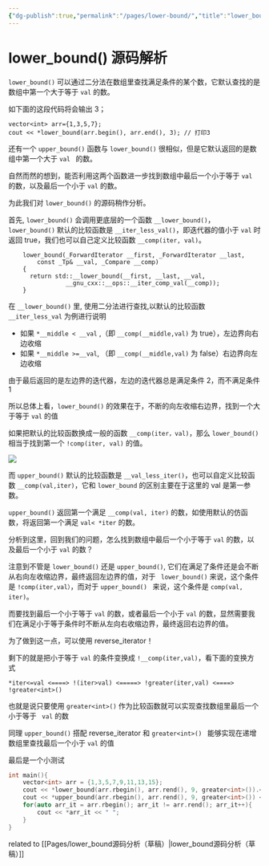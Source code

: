 ```yaml
---
{"dg-publish":true,"permalink":"/pages/lower-bound/","title":"lower_bound()源码解析","tags":["cpp","源码分析"]}
---
```



# lower_bound() 源码解析

`lower_bound()` 可以通过二分法在数组里查找满足条件的某个数，它默认查找的是数组中第一个大于等于 `val` 的数。

如下面的这段代码将会输出 3；

```text
vector<int> arr={1,3,5,7};
cout << *lower_bound(arr.begin(), arr.end(), 3); // 打印3
```

还有一个 `upper_bound()` 函数与 `lower_bound()` 很相似，但是它默认返回的是数组中第一个大于 `val ` 的数。

自然而然的想到，能否利用这两个函数进一步找到数组中最后一个小于等于 `val` 的数，以及最后一个小于 `val` 的数。

为此我们对 `lower_bound()` 的源码稍作分析。

首先, `lower_bound()` 会调用更底层的一个函数 `__lower_bound()`，`lower_bound()` 默认的比较函数是 `__iter_less_val()`，即迭代器的值小于 `val` 时返回 true，我们也可以自己定义比较函数 `__comp(iter, val)`。

```text
    lower_bound(_ForwardIterator __first, _ForwardIterator __last,
		const _Tp& __val, _Compare __comp)
    {
      return std::__lower_bound(__first, __last, __val,
				__gnu_cxx::__ops::__iter_comp_val(__comp));
    }
```

在 `__lower_bound()` 里, 使用二分法进行查找,以默认的比较函数 `__iter_less_val` 为例进行说明

- 如果 `*__middle < __val` ,（即 `__comp(__middle,val)` 为 true），左边界向右边收缩
- 如果 `*__middle >=__val`, （即 `__comp(__middle,val)` 为 false）右边界向左边收缩

由于最后返回的是左边界的迭代器，左边的迭代器总是满足条件 2，而不满足条件 1

所以总体上看，`lower_bound()` 的效果在于，不断的向左收缩右边界，找到一个大于等于 `val` 的值

如果把默认的比较函数换成一般的函数 `__comp(iter，val)`，那么 `lower_bound() ` 相当于找到第一个 `!comp(iter, val)` 的值。

![](https://img-blog.csdnimg.cn/img_convert/f6db3f1f8b38a31688538778ed96afaf.jpeg)

而 `upper_bound()` 默认的比较函数是 `__val_less_iter()`，也可以自定义比较函数 `__comp(val,iter)`，它和 `lower_bound` 的区别主要在于这里的 val 是第一参数。

`upper_bound()` 返回第一个满足 `__comp(val, iter)` 的数，如使用默认的仿函数，将返回第一个满足 `val< *iter` 的数。

分析到这里，回到我们的问题，怎么找到数组中最后一个小于等于 `val` 的数，以及最后一个小于 `val` 的数？

注意到不管是 `lower_bound()` 还是 `upper_bound()`, 它们在满足了条件还是会不断从右向左收缩边界，最终返回左边界的值，对于 ` lower_bound()` 来说，这个条件是 `!comp(iter,val）`，而对于 `upper_bound() ` 来说，这个条件是 `comp(val, iter)`。

而要找到最后一个小于等于 `val` 的数，或者最后一个小于 `val` 的数，显然需要我们在满足小于等于条件时不断从左向右收缩边界，最终返回右边界的值。

为了做到这一点，可以使用 reverse_iterator！

剩下的就是把小于等于 `val` 的条件变换成 `!__comp(iter,val)`，看下面的变换方式

```
*iter<=val <====> !(iter>val) <=====> !greater(iter,val) <====> !greater<int>()
```

也就是说只要使用 ` greater<int>() ` 作为比较函数就可以实现查找数组里最后一个小于等于 ` val` 的数

同理 `upper_bound()` 搭配 reverse_iterator 和 `greater<int>() ` 能够实现在递增数组里查找最后一个小于 `val` 的值

最后是一个小测试

```cpp
int main(){
    vector<int> arr = {1,3,5,7,9,11,13,15};
    cout << *lower_bound(arr.rbegin(), arr.rend(), 9, greater<int>()).<< endl; // 返回9
    cout << *upper_bound(arr.rbegin(), arr.rend(), 9, greater<int>()) << endl; // 返回7
    for(auto arr_it = arr.rbegin(); arr_it != arr.rend(); arr_it++){
        cout << *arr_it << " ";
    }
}
```

related to [[Pages/lower_bound源码分析（草稿）\|lower_bound源码分析（草稿）]]